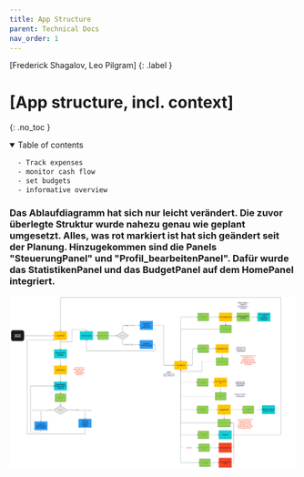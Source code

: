 ```yaml
---
title: App Structure
parent: Technical Docs
nav_order: 1
---
```


[Frederick Shagalov, Leo Pilgram]
{: .label }

# [App structure, incl. context]
{: .no_toc }

<details open markdown="block">
  <summary>
    Table of contents               
    
      - Track expenses
      - monitor cash flow
      - set budgets
      - informative overview


  </summary>

### Das Ablaufdiagramm hat sich nur leicht verändert. Die zuvor überlegte Struktur wurde nahezu genau wie geplant umgesetzt. Alles, was rot markiert ist hat sich geändert seit der Planung. Hinzugekommen sind die Panels "SteuerungPanel" und "Profil_bearbeitenPanel". Dafür wurde das StatistikenPanel und das BudgetPanel auf dem HomePanel integriert.

![Ablaufdiagramm](../assets/images/ablaufdiagramm.PNG)
</details>
